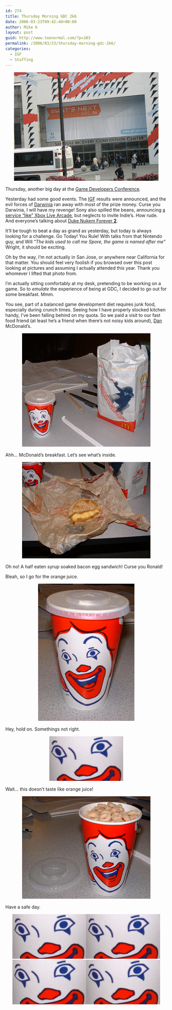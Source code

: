 ```yaml
---
id: 274
title: Thursday Morning GDC 2k6
date: 2006-03-23T09:42:40+00:00
author: Mike K
layout: post
guid: http://www.toonormal.com/?p=103
permalink: /2006/03/23/thursday-morning-gdc-2k6/
categories:
  - IGF
  - Stuffing
---
```

<center>
  <img src='/content/gdc06.jpg' alt='San Jose. One of two American cities where the busses come with tall poles attached to them.' />
</center>

Thursday, another big day at the [Game Developers Conference](http://www.gdconf.com). 

Yesterday had some good events. The [IGF](http://www.gamasutra.com/php-bin/news_index.php?story=8643) results were announced, and the evil forces of [Darwinia](http://www.darwinia.co.uk) ran away with most of the prize money. Curse you Darwinia, I will have my revenge! Sony also spilled the beans, announcing [a service &#8220;like&#8221; Xbox Live Arcade](http://crystaltips.typepad.com/wonderland/2006/03/gdc_phil_harris.html), but neglects to invite Indie&#8217;s. How rude. And everyone&#8217;s talking about [Duke Nukem Forever **2**](http://www.kotaku.com/gaming/pc/scott-miller-hypothesizes-duke-nukem-forever-2-162186.php).

It&#8217;ll be tough to beat a day as grand as yesterday, but today is always looking for a challenge. Go Today! You Rule! With talks from that Nintendo guy, and Will &#8220;_The kids used to call me Spore, the game is named after me_&#8221; Wright, it should be exciting.

Oh by the way, I&#8217;m not actually in San Jose, or anywhere near California for that matter. You should feel very foolish if you browsed over this post looking at pictures and assuming I actually attended this year. Thank you whomever I lifted that photo from. 

I&#8217;m actually sitting comfortably at my desk, pretending to be working on a game. So to _emulate_ the experience of being at GDC, I decided to go out for some breakfast. Mmm.

You see, part of a balanced game development diet requires junk food, especially during crunch times. Seeing how I have properly stocked kitchen handy, I&#8217;ve been falling behind on my quota. So we paid a visit to our fast food friend (at least he&#8217;s a friend when there&#8217;s not noisy kids around), [Dan](http://www.rainfallstudios.com/) McDonald&#8217;s.

<center>
  <img src='/content/breakfast1.jpg' alt='Part of a balanced game development budget. ... umm, that\&#39;s not actually funny.' />
</center>

Ahh&#8230; McDonald&#8217;s breakfast. Let&#8217;s see what&#8217;s inside.

<center>
  <img src='/content/breakfast2.jpg' alt='Some genius had the idea, use pancakes instead of bread.' />
</center>

Oh no! A half eaten syrup soaked bacon egg sandwich! Curse you Ronald!

Bleah, so I go for the orange juice.

<center>
  <img src='/content/breakfast3.jpg' alt='Evil cup' />
</center>

Hey, hold on. Somethings not right.

<center>
  <img src='/content/breakfast4.jpg' alt='The Eyes!!!' />
</center>

Wait&#8230; this doesn&#8217;t taste like orange juice!

<center>
  <img src='/content/breakfast5.jpg' alt='Dude, have you ever tried to drink Cheerios? Yeah, me neither.' />
</center>

Have a safe day.

<center>
  <img src='/content/breakfast4.jpg' alt='The Eyes!!!' /><img src='/content/breakfast4.jpg' alt='The Eyes!!!' />
</center>


  


<center>
  <img src='/content/breakfast4.jpg' alt='The Eyes!!!' /><img src='/content/breakfast4.jpg' alt='The Eyes!!!' />
</center>